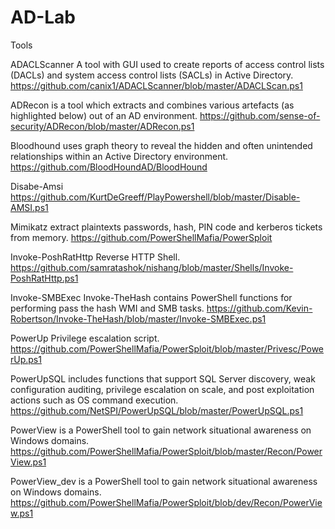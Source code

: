 # AD-Lab

Tools

ADACLScanner A tool with GUI used to create reports of access control lists (DACLs) and system access control lists (SACLs) in Active Directory. https://github.com/canix1/ADACLScanner/blob/master/ADACLScan.ps1

ADRecon is a tool which extracts and combines various artefacts (as highlighted below) out of an AD environment. https://github.com/sense-of-security/ADRecon/blob/master/ADRecon.ps1

Bloodhound uses graph theory to reveal the hidden and often unintended relationships within an Active Directory environment. https://github.com/BloodHoundAD/BloodHound

Disabe-Amsi https://github.com/KurtDeGreeff/PlayPowershell/blob/master/Disable-AMSI.ps1

Mimikatz extract plaintexts passwords, hash, PIN code and kerberos tickets from memory. https://github.com/PowerShellMafia/PowerSploit

Invoke-PoshRatHttp Reverse HTTP Shell. https://github.com/samratashok/nishang/blob/master/Shells/Invoke-PoshRatHttp.ps1

Invoke-SMBExec Invoke-TheHash contains PowerShell functions for performing pass the hash WMI and SMB tasks. https://github.com/Kevin-Robertson/Invoke-TheHash/blob/master/Invoke-SMBExec.ps1

PowerUp Privilege escalation script. https://github.com/PowerShellMafia/PowerSploit/blob/master/Privesc/PowerUp.ps1

PowerUpSQL includes functions that support SQL Server discovery, weak configuration auditing, privilege escalation on scale, and post exploitation actions such as OS command execution. https://github.com/NetSPI/PowerUpSQL/blob/master/PowerUpSQL.ps1

PowerView is a PowerShell tool to gain network situational awareness on Windows domains. https://github.com/PowerShellMafia/PowerSploit/blob/master/Recon/PowerView.ps1

PowerView_dev is a PowerShell tool to gain network situational awareness on Windows domains. https://github.com/PowerShellMafia/PowerSploit/blob/dev/Recon/PowerView.ps1
